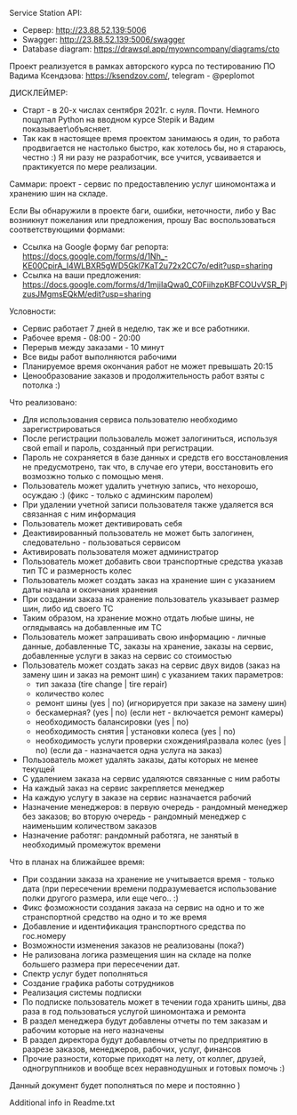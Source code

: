 Service Station API:
 - Сервер: http://23.88.52.139:5006
 - Swagger: http://23.88.52.139:5006/swagger
 - Database diagram: https://drawsql.app/myowncompany/diagrams/cto

Проект реализуется в рамках авторского курса по тестированию ПО Вадима Ксендзова: https://ksendzov.com/, telegram - @peplomot

ДИСКЛЕЙМЕР:
 - Старт - в 20-х числах сентября 2021г. с нуля. Почти. Немного пощупал Python на вводном курсе Stepik и Вадим показывает\объясняет.
 - Так как в настоящее время проектом занимаюсь я один, то работа продвигается не настолько быстро, как хотелось бы, но я стараюсь, честно :)
Я ни разу не разработчик, все учится, усваивается и практикуется по мере реализации.

Саммари: проект - сервис по предоставлению услуг шиномонтажа и хранению шин на складе.

Если Вы обнаружили в проекте баги, ошибки, неточности, либо у Вас возникнут пожелания или предложения, прошу Вас воспользоваться соответствующими формами:
 - Ссылка на Google форму баг репорта: https://docs.google.com/forms/d/1Nh_-KE00CpirA_I4WLBXR5gWD5Gkl7KaT2u72x2CC7o/edit?usp=sharing
 - Ссылка на ваши предложения: https://docs.google.com/forms/d/1mjiIaQwa0_C0FiihzpKBFCOUvVSR_PjzusJMgmsEQkM/edit?usp=sharing

Условности:
 - Сервис работает 7 дней в неделю, так же и все работники.
 - Рабочее время - 08:00 - 20:00
 - Перерыв между заказами - 10 минут
 - Все виды работ выполняются рабочими 
 - Планируемое время окончания работ не может превышать 20:15
 - Ценообразование заказов и продолжительность работ взяты с потолка :)
 

Что реализовано:
  - Для использования сервиса пользователю необходимо зарегистрироваться
  - После регистрации пользовалель может залогиниться, используя свой email и пароль, созданный при регистрации.
  - Пароль не сохраняется в базе данных и средств его восстановления не предусмотрено, так что, в случае его утери, восстановить его возмозжно только с помощью меня.
  - Пользователь может удалить учетную запись, что нехорошо, осуждаю :) (фикс - только с админским паролем)
  - При удалении учетной записи пользователя также удаляется вся связанная с ним информация
  - Пользователь может дективировать себя
  - Деактивированный пользователь не может быть залогинен, следовательно - пользоваться сервисом
  - Активировать пользователя может администратор
  - Пользователь может добавить свои транспортные средства указав тип ТС и размерность колес
  - Пользователь может создать заказ на хранение шин с указанием даты начала и окончания хранения
  - При создании заказа на хранение пользователь указывает размер шин, либо ид своего ТС
  - Таким образом, на хранение можно отдать любые шины, не оглядываясь на добавленные им ТС
  - Пользователь может запрашивать свою информацию - личные данные, добавленные ТС, заказы на хранение, заказы на сервис, добавленные услуги в заказ на сервис со стоимостью
  - Пользователь может создать заказ на сервис двух видов (заказ на замену шин и заказ на ремонт шин) с указанием таких параметров:
    - тип заказа (tire change | tire repair)
    - количество колес
    - ремонт шины (yes | no) (игнорируется при заказе на замену шин)
    - бескамерная? (yes | no) (если нет - включается ремонт камеры)
    - необходимость балансировки (yes | no)
    - необходимость снятия | установки колеса (yes | no)
    - необходимость услуги проверки схождения\развала колес (yes | no) (если да - назначается одна услуга на заказ)
  - Пользователь может удалять заказы, даты которых не менее текущей 
  - С удалением заказа на сервис удаляются связанные с ним работы
  - На каждый заказ на сервис закрепляется менеджер
  - На каждую услугу в заказе на сервис назначается рабочий
  - Назначение менеджеров: в первую очередь - рандомный менеджер без заказов; во вторую очередь - рандомный менеджер с наименьшим количеством заказов
  - Назначение работяг: рандомный работяга, не занятый в необходимый промежуток времени 

Что в планах на ближайшее время:
  - При создании заказа на хранение не учитывается время - только дата (при пересечении времени подразумевается использование полки другого размера, или еще чего.. :)
  - Фикс фозможности создания заказа на сервис на одно и то же странспортной средство на одно и то же время
  - Добавление и идентификация транспортного средства по гос.номеру
  - Возможности изменения заказов не реализованы (пока?)
  - Не рализована логика размещения шин на складе на полке большего размера при пересечении дат.
  - Спектр услуг будет пополняться
  - Создание графика работы сотрудников
  - Реализация системы подписки
  - По подписке пользователь может в течении года хранить шины, два раза в год пользоваться услугой шиномонтажа и ремонта
  - В раздел менеджера будут добавлены отчеты по тем заказам и рабочим которые на него назначены
  - В раздел директора будут добавлены отчеты по предприятию в разрезе заказов, менеджеров, рабочих, услуг, финансов
  - Прочие разности, которые приходят на лету, от коллег, друзей, одногруппников и вообще всех неравнодушных и готовых помочь :)

Данный документ будет пополняться по мере и постоянно )

Additional info in Readme.txt
